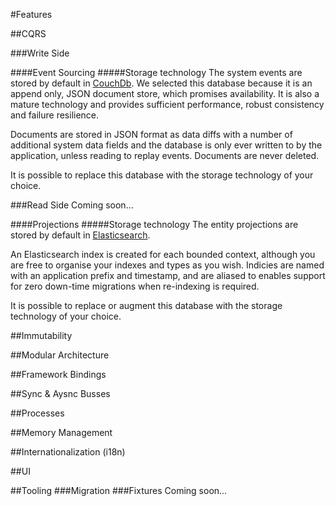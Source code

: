 #Features

##CQRS

###Write Side

####Event Sourcing
#####Storage technology
The system events are stored by default in [CouchDb][1]. We selected this database because it is an append only, JSON document store, which promises availability. It is also a mature technology and provides sufficient performance, robust consistency and failure resilience.

Documents are stored in JSON format as data diffs with a number of additional system data fields and the database is only ever written to by the application, unless reading to replay events. Documents are never deleted.

It is possible to replace this database with the storage technology of your choice.

###Read Side
Coming soon...

####Projections
#####Storage technology
The entity projections are stored by default in [Elasticsearch][2]. 

An Elasticsearch index is created for each bounded context, although you are free to organise your indexes and types as you wish. Indicies are named with an application prefix and timestamp, and are aliased to enables support for zero down-time migrations when re-indexing is required.

It is possible to replace or augment this database with the storage technology of your choice.

##Immutability

##Modular Architecture

##Framework Bindings

##Sync & Aysnc Busses

##Processes

##Memory Management

##Internationalization (i18n)

##UI

##Tooling
###Migration
###Fixtures
Coming soon...

[1]: http://couchdb.apache.org/
[2]: https://www.elastic.co/products/elasticsearch
